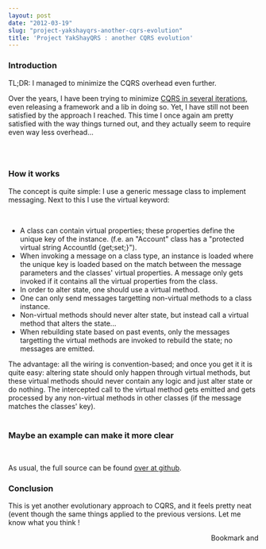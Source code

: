 ```yaml
---
layout: post
date: "2012-03-19"
slug: "project-yakshayqrs-another-cqrs-evolution"
title: 'Project YakShayQRS : another CQRS evolution'
---
```


<h3>Introduction</h3>
<p>TL;DR: I managed to minimize the CQRS overhead even further.</p>
<p>Over the years, I have been trying to minimize <a href="http://www.corebvba.be/blog/?tag=/CQRS">CQRS in several iterations</a>, even releasing a framework and a lib in doing so. Yet, I have still not been satisfied by the approach I reached. This time I once again am pretty satisfied with the way things turned out, and they actually seem to require even way less overhead...</p>
<h3><br /></h3>
<h3>How it works</h3>
<p>The concept is quite simple: I use a generic message class to implement messaging. Next to this I use the virtual keyword:</p>
<p>&nbsp;</p>
<ul>
<li>A class can contain virtual properties; these properties define the unique key of the instance. (f.e. an "Account" class has a "protected virtual string AccountId {get;set;}").</li>
<li>When invoking a message on a class type, an instance is loaded where the unique key is loaded based on the match between the message parameters and the classes' virtual properties. A message only gets invoked if it contains all the virtual properties from the class.</li>
<li>In order to alter state, one should use a virtual method.</li>
<li>One can only send messages targetting non-virtual methods to a class instance.</li>
<li>Non-virtual methods should never alter state, but instead call a virtual method that alters the state...</li>
<li>When rebuilding state based on past events, only the messages targetting the virtual methods are invoked to rebuild the state; no messages are emitted.</li>
</ul>
<div>The advantage: all the wiring is convention-based; and once you get it it is quite easy: altering state should only happen through virtual methods, but these virtual methods should never contain any logic and just alter state or do nothing. The intercepted call to the virtual method gets emitted and gets processed by any non-virtual methods in other classes (if the message matches the classes' key).</div>
<div><br /></div>
<div></div>
<h3>Maybe an example can make it more clear</h3>
<p>&nbsp;</p>
<p>
<script src="https://gist.github.com/2126696.js"></script>
</p>
<p>As usual, the full source can be found <a href="https://github.com/ToJans/YakShayQRS/tree/RinatMode" target="_blank">over at github</a>.</p>
<h3>Conclusion</h3>
<p>This is yet another evolutionary approach to CQRS, and it feels pretty neat (event though the same things applied to the previous versions. Let me know what you think !</p><div style="text-align:right"><a class="addthis_button" href="http://www.addthis.com/bookmark.php?v=250&amp;pub=xa-4aec37702e3161d4"><img src="http://s7.addthis.com/static/btn/v2/lg-share-en.gif" width="125" height="16" alt="Bookmark and Share" style="border:0"/></a><script type="text/javascript" src="http://s7.addthis.com/js/250/addthis_widget.js#pub=xa-4aec37702e3161d4"></script></div>
